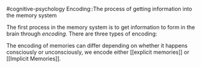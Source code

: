 #cognitive-psychology 
Encoding::The process of getting information into the memory system

The first process in the memory system is to get information to form in the brain through *encoding.* There are three types of encoding:

The encoding of memories can differ depending on whether it happens consciously or unconsciously, we encode either [[explicit memories]] or [[Implicit Memories]].